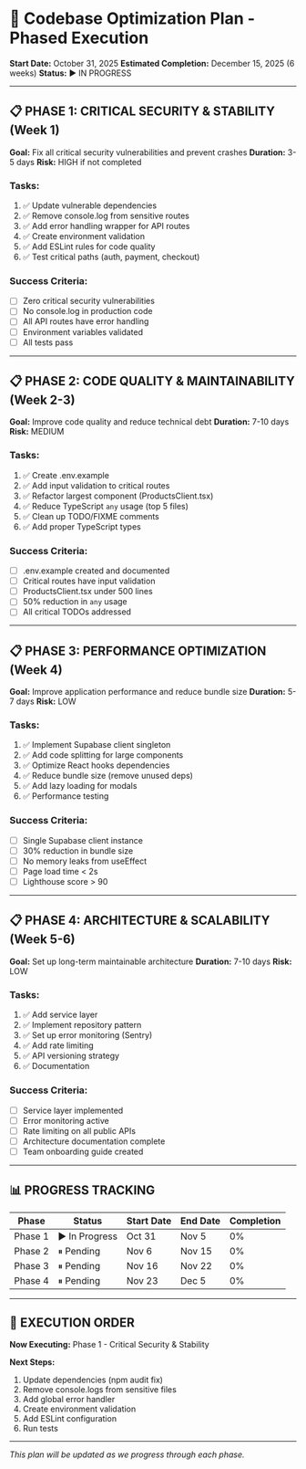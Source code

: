# 🚀 Codebase Optimization Plan - Phased Execution

**Start Date:** October 31, 2025
**Estimated Completion:** December 15, 2025 (6 weeks)
**Status:** ▶️ IN PROGRESS

---

## 📋 PHASE 1: CRITICAL SECURITY & STABILITY (Week 1)
**Goal:** Fix all critical security vulnerabilities and prevent crashes
**Duration:** 3-5 days
**Risk:** HIGH if not completed

### Tasks:
1. ✅ Update vulnerable dependencies
2. ✅ Remove console.log from sensitive routes
3. ✅ Add error handling wrapper for API routes
4. ✅ Create environment validation
5. ✅ Add ESLint rules for code quality
6. ✅ Test critical paths (auth, payment, checkout)

### Success Criteria:
- [ ] Zero critical security vulnerabilities
- [ ] No console.log in production code
- [ ] All API routes have error handling
- [ ] Environment variables validated
- [ ] All tests pass

---

## 📋 PHASE 2: CODE QUALITY & MAINTAINABILITY (Week 2-3)
**Goal:** Improve code quality and reduce technical debt
**Duration:** 7-10 days
**Risk:** MEDIUM

### Tasks:
1. ✅ Create .env.example
2. ✅ Add input validation to critical routes
3. ✅ Refactor largest component (ProductsClient.tsx)
4. ✅ Reduce TypeScript `any` usage (top 5 files)
5. ✅ Clean up TODO/FIXME comments
6. ✅ Add proper TypeScript types

### Success Criteria:
- [ ] .env.example created and documented
- [ ] Critical routes have input validation
- [ ] ProductsClient.tsx under 500 lines
- [ ] 50% reduction in `any` usage
- [ ] All critical TODOs addressed

---

## 📋 PHASE 3: PERFORMANCE OPTIMIZATION (Week 4)
**Goal:** Improve application performance and reduce bundle size
**Duration:** 5-7 days
**Risk:** LOW

### Tasks:
1. ✅ Implement Supabase client singleton
2. ✅ Add code splitting for large components
3. ✅ Optimize React hooks dependencies
4. ✅ Reduce bundle size (remove unused deps)
5. ✅ Add lazy loading for modals
6. ✅ Performance testing

### Success Criteria:
- [ ] Single Supabase client instance
- [ ] 30% reduction in bundle size
- [ ] No memory leaks from useEffect
- [ ] Page load time < 2s
- [ ] Lighthouse score > 90

---

## 📋 PHASE 4: ARCHITECTURE & SCALABILITY (Week 5-6)
**Goal:** Set up long-term maintainable architecture
**Duration:** 7-10 days
**Risk:** LOW

### Tasks:
1. ✅ Add service layer
2. ✅ Implement repository pattern
3. ✅ Set up error monitoring (Sentry)
4. ✅ Add rate limiting
5. ✅ API versioning strategy
6. ✅ Documentation

### Success Criteria:
- [ ] Service layer implemented
- [ ] Error monitoring active
- [ ] Rate limiting on all public APIs
- [ ] Architecture documentation complete
- [ ] Team onboarding guide created

---

## 📊 PROGRESS TRACKING

| Phase | Status | Start Date | End Date | Completion |
|-------|--------|------------|----------|------------|
| Phase 1 | ▶️ In Progress | Oct 31 | Nov 5 | 0% |
| Phase 2 | ⏸ Pending | Nov 6 | Nov 15 | 0% |
| Phase 3 | ⏸ Pending | Nov 16 | Nov 22 | 0% |
| Phase 4 | ⏸ Pending | Nov 23 | Dec 5 | 0% |

---

## 🎯 EXECUTION ORDER

**Now Executing:** Phase 1 - Critical Security & Stability

**Next Steps:**
1. Update dependencies (npm audit fix)
2. Remove console.logs from sensitive files
3. Add global error handler
4. Create environment validation
5. Add ESLint configuration
6. Run tests

---

*This plan will be updated as we progress through each phase.*
